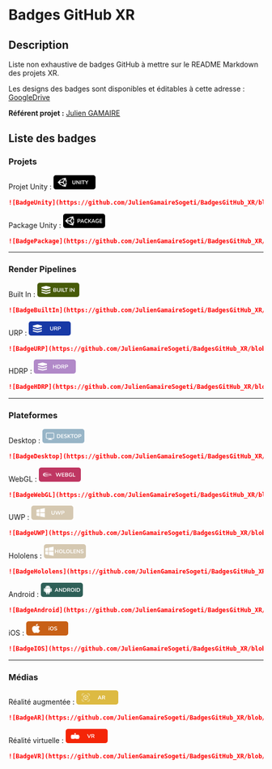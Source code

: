 # Badges GitHub XR

## Description

Liste non exhaustive de badges GitHub à mettre sur le README Markdown des projets XR.

Les designs des badges sont disponibles et éditables à cette adresse : [GoogleDrive](https://drive.google.com/drive/folders/1XuYcL5aE3DOagRdqONwEDPR7HVT4gr7z?usp=share_link)

**Référent projet :** [Julien GAMAIRE](julien.gamaire@sogeti.com)


## Liste des badges

### Projets

Projet Unity : ![BadgeUnity](https://github.com/JulienGamaireSogeti/BadgesGitHub_XR/blob/main/BadgesPNG/BadgeUnity.png?raw=true)
```markdown
![BadgeUnity](https://github.com/JulienGamaireSogeti/BadgesGitHub_XR/blob/main/BadgesPNG/BadgeUnity.png?raw=true)
```

Package Unity : ![BadgePackage](https://github.com/JulienGamaireSogeti/BadgesGitHub_XR/blob/main/BadgesPNG/BadgeUnityPackage.png?raw=true)
```markdown
![BadgePackage](https://github.com/JulienGamaireSogeti/BadgesGitHub_XR/blob/main/BadgesPNG/BadgeUnityPackage.png?raw=true)
```

***

### Render Pipelines

Built In : ![BadgeBuiltIn](https://github.com/JulienGamaireSogeti/BadgesGitHub_XR/blob/main/BadgesPNG/BadgeBuiltIn.png?raw=true)
```markdown
![BadgeBuiltIn](https://github.com/JulienGamaireSogeti/BadgesGitHub_XR/blob/main/BadgesPNG/BadgeBuiltIn.png?raw=true)
```

URP : ![BadgeURP](https://github.com/JulienGamaireSogeti/BadgesGitHub_XR/blob/main/BadgesPNG/BadgeURP.png?raw=true)
```markdown
![BadgeURP](https://github.com/JulienGamaireSogeti/BadgesGitHub_XR/blob/main/BadgesPNG/BadgeURP.png?raw=true)
```

HDRP : ![BadgeHDRP](https://github.com/JulienGamaireSogeti/BadgesGitHub_XR/blob/main/BadgesPNG/BadgeHDRP.png?raw=true)
```markdown
![BadgeHDRP](https://github.com/JulienGamaireSogeti/BadgesGitHub_XR/blob/main/BadgesPNG/BadgeHDRP.png?raw=true)
```

***

### Plateformes

Desktop : ![BadgeDesktop](https://github.com/JulienGamaireSogeti/BadgesGitHub_XR/blob/main/BadgesPNG/BadgeDesktop.png?raw=true)
```markdown
![BadgeDesktop](https://github.com/JulienGamaireSogeti/BadgesGitHub_XR/blob/main/BadgesPNG/BadgeDesktop.png?raw=true)
```

WebGL : ![BadgeWebGL](https://github.com/JulienGamaireSogeti/BadgesGitHub_XR/blob/main/BadgesPNG/BadgeWebGL.png?raw=true)
```markdown
![BadgeWebGL](https://github.com/JulienGamaireSogeti/BadgesGitHub_XR/blob/main/BadgesPNG/BadgeWebGL.png?raw=true)
```

UWP : ![BadgeUWP](https://github.com/JulienGamaireSogeti/BadgesGitHub_XR/blob/main/BadgesPNG/BadgeUWP.png?raw=true)
```markdown
![BadgeUWP](https://github.com/JulienGamaireSogeti/BadgesGitHub_XR/blob/main/BadgesPNG/BadgeUWP.png?raw=true)
```

Hololens : ![BadgeHololens](https://github.com/JulienGamaireSogeti/BadgesGitHub_XR/blob/main/BadgesPNG/BadgeHololens.png?raw=true)
```markdown
![BadgeHololens](https://github.com/JulienGamaireSogeti/BadgesGitHub_XR/blob/main/BadgesPNG/BadgeHololens.png?raw=true)
```

Android : ![BadgeAndroid](https://github.com/JulienGamaireSogeti/BadgesGitHub_XR/blob/main/BadgesPNG/BadgeAndroid.png?raw=true)
```markdown
![BadgeAndroid](https://github.com/JulienGamaireSogeti/BadgesGitHub_XR/blob/main/BadgesPNG/BadgeAndroid.png?raw=true)
```

iOS : ![BadgeIOS](https://github.com/JulienGamaireSogeti/BadgesGitHub_XR/blob/main/BadgesPNG/BadgeIOS.png?raw=true)
```markdown
![BadgeIOS](https://github.com/JulienGamaireSogeti/BadgesGitHub_XR/blob/main/BadgesPNG/BadgeIOS.png?raw=true)
```

***

### Médias

Réalité augmentée : ![BadgeAR](https://github.com/JulienGamaireSogeti/BadgesGitHub_XR/blob/main/BadgesPNG/BadgeAR.png?raw=true)
```markdown
![BadgeAR](https://github.com/JulienGamaireSogeti/BadgesGitHub_XR/blob/main/BadgesPNG/BadgeAR.png?raw=true)
```

Réalité virtuelle : ![BadgeVR](https://github.com/JulienGamaireSogeti/BadgesGitHub_XR/blob/main/BadgesPNG/BadgeVR.png?raw=true)
```markdown
![BadgeVR](https://github.com/JulienGamaireSogeti/BadgesGitHub_XR/blob/main/BadgesPNG/BadgeVR.png?raw=true)
```